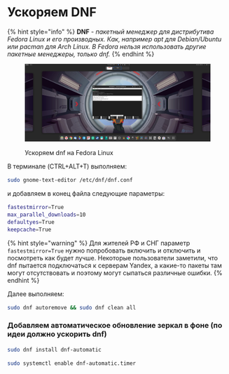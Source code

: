 # Ускоряем DNF

{% hint style="info" %}
**DNF** - _пакетный менеджер для дистрибутива Fedora Linux и его производных. Как, например apt для Debian/Ubuntu или pacman для Arch Linux. В Fedora нельзя использовать другие пакетные менеджеры, только dnf._
{% endhint %}

<figure><img src="../../.gitbook/assets/baTTDPnqJjU.jpg" alt=""><figcaption><p>Ускоряем dnf на Fedora Linux</p></figcaption></figure>

В терминале (CTRL+ALT+T) выполняем:

```bash
sudo gnome-text-editor /etc/dnf/dnf.conf
```

и добавляем в конец файла следующие параметры:

```bash
fastestmirror=True
max_parallel_downloads=10
defaultyes=True
keepcache=True

```

{% hint style="warning" %}
Для жителей РФ и СНГ параметр `fastestmirror=True` нужно попробовать включить и отключить и посмотреть как будет лучше. Некоторые пользователи заметили, что dnf пытается подключаться к серверам Yandex, а какие-то пакеты там могут отсутствовать и поэтому могут сыпаться различные ошибки.
{% endhint %}

Далее выполняем:

```bash
sudo dnf autoremove && sudo dnf clean all
```

### Добавляем автоматическое обновление зеркал в фоне (по идеи должно ускорить dnf)

```bash
sudo dnf install dnf-automatic
```

```bash
sudo systemctl enable dnf-automatic.timer
```
